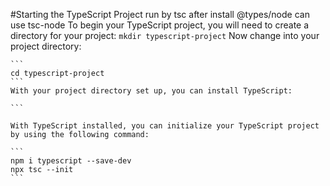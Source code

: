 #Starting the TypeScript Project
    run by tsc after install @types/node can use tsc-node
    To begin your TypeScript project, you will need to create a directory for your project:
    ```
    mkdir typescript-project
    ```
    Now change into your project directory:

    ```
    cd typescript-project
    ```
    With your project directory set up, you can install TypeScript:

    ```
    
    With TypeScript installed, you can initialize your TypeScript project by using the following command:

    ```
    npm i typescript --save-dev
    npx tsc --init
    ```

